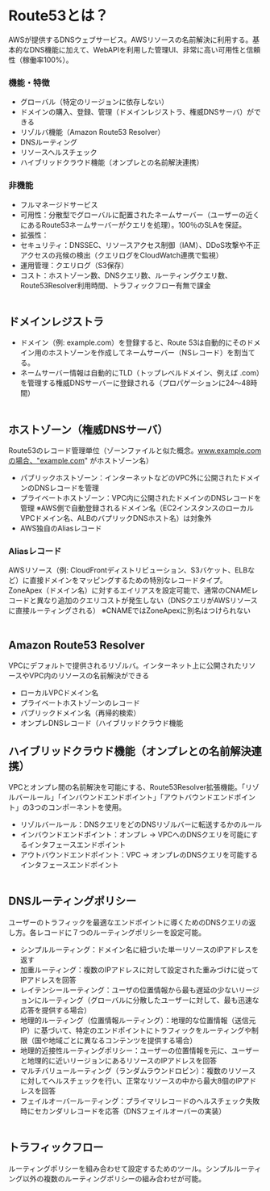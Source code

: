 # Route53とは？
AWSが提供するDNSウェブサービス。AWSリソースの名前解決に利用する。基本的なDNS機能に加えて、WebAPIを利用した管理UI、非常に高い可用性と信頼性（稼働率100%）。

### 機能・特徴
- グローバル（特定のリージョンに依存しない）
- ドメインの購入、登録、管理（ドメインレジストラ、権威DNSサーバ）ができる
- リゾルバ機能（Amazon Route53 Resolver）
- DNSルーティング
- リソースヘルスチェック
- ハイブリッドクラウド機能（オンプレとの名前解決連携）

### 非機能
- フルマネージドサービス
- 可用性：分散型でグローバルに配置されたネームサーバー（ユーザーの近くにあるRoute53ネームサーバーがクエリを処理）。100％のSLAを保証。
- 拡張性：
- セキュリティ：DNSSEC、リソースアクセス制御（IAM）、DDoS攻撃や不正アクセスの兆候の検出（クエリログをCloudWatch連携で監視）
- 運用管理：クエリログ（S3保存）
- コスト：ホストゾーン数、DNSクエリ数、ルーティングクエリ数、Route53Resolver利用時間、トラフィックフロー有無で課金
<br><br>

## ドメインレジストラ
- ドメイン（例: example.com）を登録すると、Route 53は自動的にそのドメイン用のホストゾーンを作成してネームサーバー（NSレコード）を割当てる。
- ネームサーバー情報は自動的にTLD（トップレベルドメイン、例えば .com）を管理する権威DNSサーバーに登録される（プロパゲーションに24～48時間）
<br><br>

## ホストゾーン（権威DNSサーバ）
Route53のレコード管理単位（ゾーンファイルと似た概念。www.example.comの場合、"example.com" がホストゾーン名）
- パブリックホストゾーン：インターネットなどのVPC外に公開されたドメインのDNSレコードを管理
- プライベートホストゾーン：VPC内に公開されたドメインのDNSレコードを管理 ※AWS側で自動登録されるドメイン名（EC2インスタンスのローカルVPCドメイン名、ALBのバプリックDNSホスト名）は対象外
- AWS独自のAliasレコード
### Aliasレコード
AWSリソース（例: CloudFrontディストリビューション、S3バケット、ELBなど）に直接ドメインをマッピングするための特別なレコードタイプ。
ZoneApex（ドメイン名）に対するエイリアスを設定可能で、通常のCNAMEレコードと異なり追加のクエリコストが発生しない（DNSクエリがAWSリソースに直接ルーティングされる）
※CNAMEではZoneApexに別名はつけられない
<br><br>

## Amazon Route53 Resolver
VPCにデフォルトで提供されるリゾルバ。インターネット上に公開されたリソースやVPC内のリソースの名前解決ができる
- ローカルVPCドメイン名
- プライベートホストゾーンのレコード
- パブリックドメイン名（再帰的検索）
- オンプレDNSレコード（ハイブリッドクラウド機能

## ハイブリッドクラウド機能（オンプレとの名前解決連携）
VPCとオンプレ間の名前解決を可能にする、Route53Resolver拡張機能。「リゾルバールール」「インバウンドエンドポイント」「アウトバウンドエンドポイント」の3つのコンポーネントを使用。
- リゾルバールール：DNSクエリをどのDNSリゾルバーに転送するかのルール
- インバウンドエンドポイント：オンプレ →  VPCへのDNSクエリを可能にするインタフェースエンドポイント
- アウトバウンドエンドポイント：VPC → オンプレのDNSクエリを可能するインタフェースエンドポイント
<br><br>

## DNSルーティングポリシー
ユーザーのトラフィックを最適なエンドポイントに導くためのDNSクエリの返し方。各レコードに７つのルーティングポリシーを設定可能。
- シンプルルーティング：ドメイン名に紐づいた単一リソースのIPアドレスを返す
- 加重ルーティング：複数のIPアドレスに対して設定された重みづけに従ってIPアドレスを回答
- レイテンシールーティング：ユーザの位置情報から最も遅延の少ないリージョンにルーティング（グローバルに分散したユーザーに対して、最も迅速な応答を提供する場合）
- 地理的ルーティング（位置情報ルーティング）：地理的な位置情報（送信元IP）に基づいて、特定のエンドポイントにトラフィックをルーティングや制限（国や地域ごとに異なるコンテンツを提供する場合）
- 地理的近接性ルーティングポリシー：ユーザーの位置情報を元に、ユーザーと地理的に近いリージョンにあるリソースのIPアドレスを回答
- マルチバリュールーティング（ランダムラウンドロビン）：複数のリソースに対してヘルスチェックを行い、正常なリソースの中から最大8個のIPアドレスを回答
- フェイルオーバールーティング：プライマリレコードのヘルスチェック失敗時にセカンダリレコードを応答（DNSフェイルオーバーの実装）
<br><br>

## トラフィックフロー
ルーティングポリシーを組み合わせて設定するためのツール。シンプルルーティング以外の複数のルーティングポリシーの組み合わせが可能。

